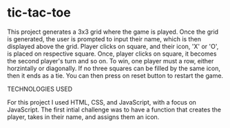 # tic-tac-toe

This project generates a 3x3 grid where the game is played. Once the grid is generated, the user is prompted to input their name, which is then displayed above the grid.
Player clicks on square, and their icon, 'X' or 'O', is placed on respective square. Once, player clicks on square, it becomes the second player's turn and so on. To win, 
one player must a row, either horzintally or diagonally. If no three squares can be filled by the same icon, then it ends as a tie. You can then press on reset button to restart the game.

TECHNOLOGIES USED

For this project I used HTML, CSS, and JavaScript, with a focus on JavaScript. The first intial challenge was to have a function that creates the player, takes in their name, and assigns them an icon.
